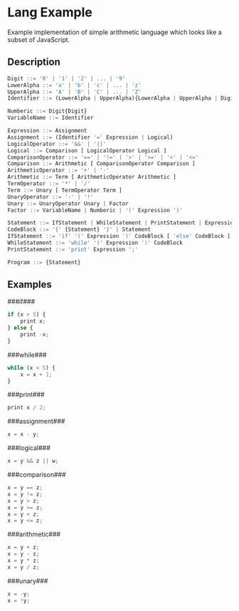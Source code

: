 Lang Example
============

Example implementation of simple arithmetic language which looks like a subset of JavaScript.

Description
-----------

```javascript
Digit ::= '0' | '1' | '2' | ... | '9'
LowerAlpha ::= 'a' | 'b' | 'c' | ... | 'z'
UpperAlpha ::= 'A' | 'B' | 'C' | ... | 'Z'
Identifier ::= (LowerAlpha | UpperAlpha){LowerAlpha | UpperAlpha | Digit | '_'}

Numberic ::= Digit{Digit}
VariableName ::= Identifier

Expression ::= Assignment
Assignment ::= (Identifier '=' Expression | Logical)
LogicalOperator ::= '&&' | '||'
Logical ::= Comparison [ LogicalOperator Logical ]
ComparisonOperator ::= '==' | '!=' | '>' | '>=' | '<' | '<='
Comparison ::= Arithmetic [ ComparisonOperator Comparison ]
ArithmeticOperator ::= '+' | '-'
Arithmetic ::= Term [ ArithmeticOperator Arithmetic ]
TermOperator ::= '*' | '/'
Term ::= Unary [ TermOperator Term ]
UnaryOperator ::= '-' | '!'
Unary ::= UnaryOperator Unary | Factor
Factor ::= VariableName | Numberic | '(' Expression ')'

Statement ::= IfStatement | WhileStatement | PrintStatement | Expression ';'
CodeBlock ::= '{' {Statement} '}' | Statement
IfStatement ::= 'if' '(' Expression ')' CodeBlock [ 'else' CodeBlock ]
WhileStatement ::= 'while' '(' Expression ')' CodeBlock
PrintStatement ::= 'print' Expression ';'

Program ::= {Statement}
```


Examples
--------

###if###

```javascript
if (x > 5) {
    print x;
} else {
    print -x;
}
```

###while###

```javascript
while (x < 5) {
    x = x + 1;
}
```

###print###

```javascript
print x / 2;
```

###assignment###

```javascript
x = x - y;
```


###logical###

```javascript
x = y && z || w;
```


###comparison###

```javascript
x = y == z;
x = y != z;
x = y > z;
x = y >= z;
x = y < z;
x = y <= z;
```

###arithmetic###

```javascript
x = y + z;
x = y - z;
x = y * z;
x = y / z;
```

###unary###

```javascript
x = -y;
x = !y;
```
